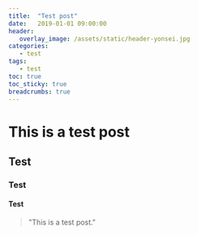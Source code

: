 ```yaml
---
title:  "Test post"
date:   2019-01-01 09:00:00
header:
   overlay_image: /assets/static/header-yonsei.jpg
categories: 
   - test
tags:
   - test
toc: true
toc_sticky: true
breadcrumbs: true
---
```


# This is a test post

## Test

### Test

<!--more-->

#### Test

> "This is a test post."




